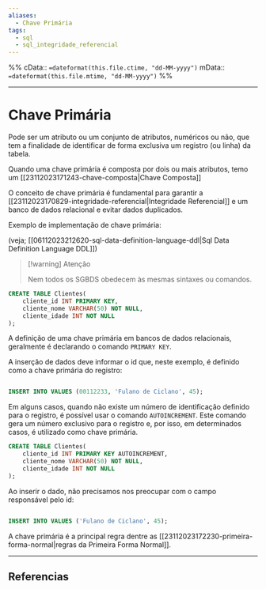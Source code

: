 ```yaml
---
aliases:
  - Chave Primária
tags:
  - sql
  - sql_integridade_referencial
---
```

%%
cData:: `=dateformat(this.file.ctime, "dd-MM-yyyy")`
mData:: `=dateformat(this.file.mtime, "dd-MM-yyyy")`
%%

___
# Chave Primária

Pode ser um atributo ou um conjunto de atributos, numéricos ou não, que tem a finalidade de identificar de forma exclusiva um registro (ou linha) da tabela.

Quando uma chave primária é composta por dois ou mais atributos, temo um [[23112023171243-chave-composta|Chave Composta]]

O conceito de chave primária é fundamental para garantir a [[23112023170829-integridade-referencial|Integridade Referencial]] e um banco de
dados relacional e evitar dados duplicados.

Exemplo de implementação de chave primária:

(veja; [[06112023212620-sql-data-definition-language-ddl|Sql Data Definition Language DDL]])

> [!warning] Atenção
>
> Nem todos os SGBDS obedecem às mesmas sintaxes ou comandos.

```sql
CREATE TABLE Clientes(
	cliente_id INT PRIMARY KEY,
	cliente_nome VARCHAR(50) NOT NULL,
	cliente_idade INT NOT NULL
);
```

A definição de uma chave primária em bancos de dados relacionais, geralmente é declarando o comando `PRIMARY KEY`.

A inserção de dados deve informar o id que, neste exemplo, é definido como a chave primária do registro:

```sql

INSERT INTO VALUES (00112233, 'Fulano de Ciclano', 45);

```

Em alguns casos, quando não existe um número de identificação definido para o registro, é possível usar o comando `AUTOINCREMENT`. Este comando gera um número exclusivo para o registro e, por isso, em determinados casos, é utilizado como
chave primária.

```sql
CREATE TABLE Clientes(
	cliente_id INT PRIMARY KEY AUTOINCREMENT,
	cliente_nome VARCHAR(50) NOT NULL,
	cliente_idade INT NOT NULL
);
```

Ao inserir o dado, não precisamos nos preocupar com o campo responsável pelo id:

```sql

INSERT INTO VALUES ('Fulano de Ciclano', 45);

```

A chave primária é a principal regra dentre as [[23112023172230-primeira-forma-normal|regras da Primeira Forma Normal]].




---
## Referencias